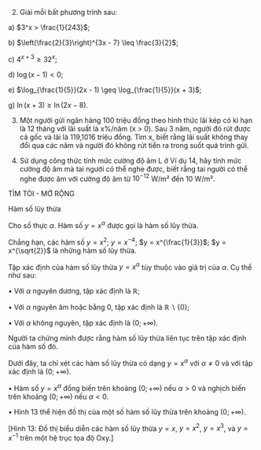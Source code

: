 2. Giải mỗi bất phương trình sau:

a) $3^x > \frac{1}{243}$;

b) $\left(\frac{2}{3}\right)^{3x - 7} \leq \frac{3}{2}$;

c) $4^{x + 3} \geq 32^x$;

d) $\log(x - 1) < 0$;

e) $\log_{\frac{1}{5}}(2x - 1) \geq \log_{\frac{1}{5}}(x + 3)$;

g) $\ln(x + 3) \geq \ln(2x - 8)$.

3. Một người gửi ngân hàng 100 triệu đồng theo hình thức lãi kép có kì hạn là 12 tháng với lãi suất là x%/năm (x > 0). Sau 3 năm, người đó rút được cả gốc và lãi là 119,1016 triệu đồng. Tìm x, biết rằng lãi suất không thay đổi qua các năm và người đó không rút tiền ra trong suốt quá trình gửi.

4. Sử dụng công thức tính mức cường độ âm L ở Ví dụ 14, hãy tính mức cường độ âm mà tai người có thể nghe được, biết rằng tai người có thể nghe được âm với cường độ âm từ $10^{-12}$ W/m² đến 10 W/m².

TÌM TÒI - MỞ RỘNG

Hàm số lũy thừa

Cho số thực $\alpha$. Hàm số $y = x^\alpha$ được gọi là hàm số lũy thừa.

Chẳng hạn, các hàm số $y = x^2$; $y = x^{-4}$; $y = x^{\frac{1}{3}}$; $y = x^{\sqrt{2}}$ là những hàm số lũy thừa.

Tập xác định của hàm số lũy thừa $y = x^\alpha$ tùy thuộc vào giá trị của $\alpha$. Cụ thể như sau:

• Với $\alpha$ nguyên dương, tập xác định là $\mathbb{R}$;

• Với $\alpha$ nguyên âm hoặc bằng 0, tập xác định là $\mathbb{R}\backslash\{0\}$;

• Với $\alpha$ không nguyên, tập xác định là $(0 ; +\infty)$.

Người ta chứng minh được rằng hàm số lũy thừa liên tục trên tập xác định của hàm số đó.

Dưới đây, ta chỉ xét các hàm số lũy thừa có dạng $y = x^\alpha$ với $\alpha \neq 0$ và với tập xác định là $(0 ; +\infty)$.

• Hàm số $y = x^\alpha$ đồng biến trên khoảng $(0; +\infty)$ nếu $\alpha > 0$ và nghịch biến trên khoảng $(0 ; +\infty)$ nếu $\alpha < 0$.

• Hình 13 thể hiện đồ thị của một số hàm số lũy thừa trên khoảng $(0 ; +\infty)$.

[Hình 13: Đồ thị biểu diễn các hàm số lũy thừa $y = x$, $y = x^2$, $y = x^3$, và $y = x^{-1}$ trên một hệ trục tọa độ Oxy.]